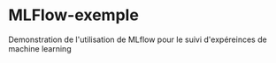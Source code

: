 # MLFlow-exemple
Demonstration de l'utilisation de MLflow pour le suivi d'expéreinces de machine learning
